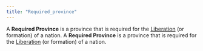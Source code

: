```yaml
---
title: "Required_province"
---
```


A **Required Province** is a province that is required for the
[Liberation](/index.php?title=Liberation&action=edit&redlink=1 "Liberation (page does not exist)")
(or formation) of a nation.
A **Required Province** is a province that is required for the
[Liberation](/index.php?title=Liberation&action=edit&redlink=1 "Liberation (page does not exist)")
(or formation) of a nation.
